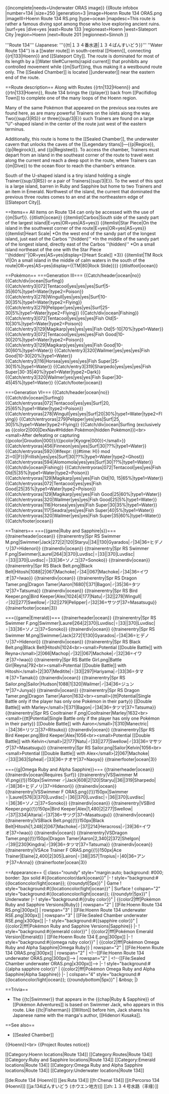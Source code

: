 {{incomplete|needs=Underwater ORAS image}}
{{Route infobox
|number=134
|size=250
|generation=3
|image=Hoenn Route 134 ORAS.png
|imageIII=Hoenn Route 134 RS.png
|type=ocean
|mapdesc=This route is rather a famous diving spot among those who love exploring ancient ruins.
|surf=yes
|dive=yes
|east=Route 133
|regioneast=Hoenn
|west=Slateport City
|region=Hoenn
|next=Route 201
|regionnext=Sinnoh
}}

'''Route 134''' (Japanese: '''{{tt|１３４番水道|１３４ばんすいどう}}''' ''Water Route 134'') is a [[water route]] in south-central [[Hoenn]], connecting {{rt|133|Hoenn}} and [[Slateport City]]. The route is dominated for most of its length by a [[Water tile#Currents|rapid current]] that prohibits any controlled movement while {{m|Surf}}ing, thus making it a westbound route only. The [[Sealed Chamber]] is located [[underwater]] near the eastern end of the route.

==Route description==
Along with Routes {{rtn|132|Hoenn}} and {{rtn|133|Hoenn}}, Route 134 brings the {{player}} back from [[Pacifidlog Town]] to complete one of the many loops of the Hoenn region.

Many of the same Pokémon that appeared on the previous sea routes are found here, as are many powerful Trainers on the islets along the way. Two{{sup/3|RS}} or three{{sup/3|E}} such Trainers are found on a large "U"-shaped island in the center of the route just west of the eastern terminus.

Additionally, this route is home to the [[Sealed Chamber]], the underwater cavern that unlocks the caves of the [[Legendary titans]]—{{p|Regice}}, {{p|Regirock}}, and {{p|Registeel}}. To access the chamber, Trainers must depart from an island in the southeast corner of the route to travel west along the current and reach a deep spot in the route, where Trainers can {{m|Dive}} to the ocean floor to reach the chamber's entrance.

South of the U-shaped island is a tiny island holding a single Trainer{{sup/3|RS}} or a pair of Trainers{{sup/3|E}}. To the west of this spot is a large island, barren in Ruby and Sapphire but home to two Trainers and an item in Emerald. Northwest of the island, the current that dominated the previous three routes comes to an end at the northeastern edge of [[Slateport City]].

==Items==
All items on Route 134 can only be accessed with the use of {{m|Surf}}.
{{itlisth|ocean}}
{{itemlist|Carbos|South side of the sandy part of the largest island|E=yes|OR=yes|AS=yes}}
{{itemlist|Star Piece|On the island in the southwest corner of the route|E=yes|OR=yes|AS=yes}}
{{itemlist|Heart Scale|
*On the west end of the sandy part of the longest island, just east of the Carbos ''(hidden)''
*In the middle of the sandy part of the longest island, directly east of the Carbos ''(hidden)''
*On a small island northeast of the one with the Star Piece ''(hidden)''|OR=yes|AS=yes|display=[[Heart Scale]] ×3}}
{{itemlist|TM Rock VI|On a small island in the middle of calm waters in the south of the route|OR=yes|AS=yes|display={{TM|80|Rock Slide}}}}
{{itlistfoot|ocean}}

==Pokémon==
===Generation III===
{{Catch/header|ocean|no}}
{{Catch/div|ocean|Surfing}}
{{Catch/entry3|072|Tentacool|yes|yes|yes|Surf|5-35|60%|type1=Water|type2=Poison}}
{{Catch/entry3|278|Wingull|yes|yes|yes|Surf|10-30|35%|type1=Water|type2=Flying}}
{{Catch/entry3|279|Pelipper|yes|yes|yes|Surf|25-30|5%|type1=Water|type2=Flying}}
{{Catch/div|ocean|Fishing}}
{{Catch/entry3|072|Tentacool|yes|yes|yes|Fish Old|5-10|30%|type1=Water|type2=Poison}}
{{Catch/entry3|129|Magikarp|yes|yes|yes|Fish Old|5-10|70%|type1=Water}}
{{Catch/entry3|072|Tentacool|yes|yes|yes|Fish Good|10-30|20%|type1=Water|type2=Poison}}
{{Catch/entry3|129|Magikarp|yes|yes|yes|Fish Good|10-30|60%|type1=Water}}
{{Catch/entry3|320|Wailmer|yes|yes|yes|Fish Good|10-30|20%|type1=Water}}
{{Catch/entry3|116|Horsea|yes|yes|yes|Fish Super|25-30|15%|type1=Water}}
{{Catch/entry3|319|Sharpedo|yes|yes|yes|Fish Super|30-35|40%|type1=Water|type2=Dark}}
{{Catch/entry3|320|Wailmer|yes|yes|yes|Fish Super|30-45|45%|type1=Water}}
{{Catch/footer|ocean}}

===Generation VI===
{{Catch/header|ocean|no}}
{{Catch/div|ocean|Surfing}}
{{Catch/entryoras|072|Tentacool|yes|yes|Surf|20, 25|65%|type1=Water|type2=Poison}}
{{Catch/entryoras|278|Wingull|yes|yes|Surf|20|30%|type1=Water|type2=Flying}}
{{Catch/entryoras|279|Pelipper|yes|yes|Surf|25, 30|5%|type1=Water|type2=Flying}}
{{Catch/div|ocean|Surfing (exclusively as {{color2|000|DexNav#Hidden Pokémon|hidden Pokémon}})&lt;br>&lt;small>After defeating or capturing {{pcolor|Groudon|000}}/{{pcolor|Kyogre|000}}&lt;/small>}}
{{Catch/entryoras|456|Finneon|yes|yes|Surf|30|??%|type1=Water}}
{{Catch/entryoras|592{{#ifexpr: ({{#time: H}} mod 2)=0||F}}|Frillish|yes|yes|Surf|30|??%|type1=Water|type2=Ghost}}
{{Catch/entryoras|594|Alomomola|yes|yes|Surf|30|??%|type1=Water}}
{{Catch/div|ocean|Fishing}}
{{Catch/entryoras|072|Tentacool|yes|yes|Fish Old|5|35%|type1=Water|type2=Poison}}
{{Catch/entryoras|129|Magikarp|yes|yes|Fish Old|10, 15|65%|type1=Water}}
{{Catch/entryoras|072|Tentacool|yes|yes|Fish Good|25|35%|type1=Water|type2=Poison}}
{{Catch/entryoras|129|Magikarp|yes|yes|Fish Good|25|60%|type1=Water}}
{{Catch/entryoras|320|Wailmer|yes|yes|Fish Good|25|5%|type1=Water}}
{{Catch/entryoras|116|Horsea|yes|yes|Fish Super|30|35%|type1=Water}}
{{Catch/entryoras|117|Seadra|yes|yes|Fish Super|40|5%|type1=Water}}
{{Catch/entryoras|320|Wailmer|yes|yes|Fish Super|35|60%|type1=Water}}
{{Catch/footer|ocean}}

==Trainers==
==={{game|Ruby and Sapphire|s}}===
{{trainerheader|ocean}}
{{trainerentry|Spr RS Swimmer M.png|Swimmer|Jack|272|2|120|Staryu||34||130|Gyarados|♂|34|36=ヒデノリ|37=Hidenori}}
{{trainerdiv|ocean}}
{{trainerentry|Spr RS Swimmer F.png|Swimmer|Laurel|264|3|370|Luvdisc|♀|33||370|Luvdisc|♀|33||370|Luvdisc|♀|33|36=ソノコ|37=Sonoko}}
{{trainerdiv|ocean}}
{{trainerentry|Spr RS Black Belt.png|Black Belt|Hitoshi|1088|2|067|Machoke|♂|34||067|Machoke|♂|34|36=イワオ|37=Iwao}}
{{trainerdiv|ocean}}
{{trainerentry|Spr RS Dragon Tamer.png|Dragon Tamer|Aaron|1680|1|371|Bagon|♂|35|36=タツマ|37=Tatsuma}}
{{trainerdiv|ocean}}
{{trainerentry|Spr RS Bird Keeper.png|Bird Keeper|Alex|1024|4|177|Natu|♂|32||278|Wingull|♂|32||277|Swellow|♂|32||279|Pelipper|♂|32|36=サツグ|37=Masatsugu}}
{{trainerfooter|ocean|3}}

==={{game|Emerald}}===
{{trainerheader|ocean}}
{{trainerentry|Spr RS Swimmer F.png|Swimmer|Laurel|264|2|370|Luvdisc|♀|33||370|Luvdisc|♀|33|36=ソノコ|37=Sonoko}}
{{trainerdiv|ocean}}
{{trainerentry|Spr RS Swimmer M.png|Swimmer|Jack|272|1|130|Gyarados|♂|34|36=ヒデノリ|37=Hidenori}}
{{trainerdiv|ocean}}
{{trainerentry|Spr RS Black Belt.png|Black Belt|Hitoshi|1024&lt;br>&lt;small>Potential [[Double Battle]] with Reyna&lt;/small>|2|066|Machop|♂|32||067|Machoke|♂|32|36=イワオ|37=Iwao}}
{{trainerentry|Spr RS Battle Girl.png|Battle Girl|Reyna|792&lt;br>&lt;small>Potential [[Double Battle]] with Hitoshi&lt;/small>|2|307|Meditite|♀|33||297|Hariyama|♂|33|36=タマキ|37=Tamaki}}
{{trainerdiv|ocean}}
{{trainerentry|Spr RS Sailor.png|Sailor|Hudson|1088|1|320|Wailmer|♂|34|36=ジュンヤ|37=Junya}}
{{trainerdiv|ocean}}
{{trainerentry|Spr RS Dragon Tamer.png|Dragon Tamer|Aaron|1632&lt;br>&lt;small>{{tt|Potential|Single Battle only if the player has only one Pokémon in their party}} [[Double Battle]] with Marley&lt;/small>|1|371|Bagon|♂|34|36=タツマ|37=Tatsuma}}
{{trainerentry|Spr RS Cooltrainer F.png|Cooltrainer|Marley|1632&lt;br>&lt;small>{{tt|Potential|Single Battle only if the player has only one Pokémon in their party}} [[Double Battle]] with Aaron&lt;/small>|1|310|Manectric|♀|34|36=リツコ|37=Ritsuko}}
{{trainerdiv|ocean}}
{{trainerentry|Spr RS Bird Keeper.png|Bird Keeper|Alex|1056&lt;br>&lt;small>Potential [[Double Battle]] with Kelvin&lt;/small>|2|177|Natu|♂|33||277|Swellow|♂|33|36=マサツグ|37=Masatsugu}}
{{trainerentry|Spr RS Sailor.png|Sailor|Kelvin|1056&lt;br>&lt;small>Potential [[Double Battle]] with Alex&lt;/small>|2|067|Machoke|♂|33||363|Spheal|♂|33|36=ナオヤ|37=Naoya}}
{{trainerfooter|ocean|3}}

==={{g|Omega Ruby and Alpha Sapphire}}===
{{trainerheader|ocean}}
{{trainerdiv|ocean|Requires Surf}}
{{trainerentry|VSSwimmer M VI.png{{!}}150px|Swimmer ♂|Jack|608|2|120|Staryu||36||319|Sharpedo|♂|38|36=ヒデノリ|37=Hidenori}}
{{trainerdiv|ocean}}
{{trainerentry|VSSwimmer F ORAS.png{{!}}150px|Swimmer ♀|Laurel|576|3|370|Luvdisc|♀|36||370|Luvdisc|♀|36||370|Luvdisc|♀|36|36=ソノコ|37=Sonoko}}
{{trainerdiv|ocean}}
{{trainerentry|VSBird Keeper.png{{!}}150px|Bird Keeper|Alex|1,480|2|277|Swellow|♂|37||334|Altaria|♂|37|36=サツグ|37=Masatsugu}}
{{trainerdiv|ocean}}
{{trainerentry|VSBlack Belt.png{{!}}150px|Black Belt|Hitoshi|1,248|2|067|Machoke|♂|37||214|Heracross|♂|39|36=イワオ|37=Iwao}}
{{trainerdiv|ocean}}
{{trainerentry|VSDragon Tamer.png{{!}}150px|Dragon Tamer|Aaron|2,340|2|372|Shelgon|♂|39||230|Kingdra|♂|39|36=タツマ|37=Tatsuma}}
{{trainerdiv|ocean}}
{{trainerentry|VSAce Trainer F ORAS.png{{!}}150px|Ace Trainer|Elaine|2,400|2|305|Lairon|♀|38||357|Tropius|♀|40|36=アンナ|37=Anna}}
{{trainerfooter|ocean|3}}

==Appearance==
{| class="roundy" style="margin:auto; background: #000; border: 3px solid #{{locationcolor/dark|ocean}}"
|-
! style="background:#{{locationcolor/light|ocean}}; {{roundytl|5px}}" | Game
! style="background:#{{locationcolor/light|ocean}}" | Surface
! colspan="2" style="background:#{{locationcolor/light|ocean}}; {{roundytr|5px}}" | Underwater
|-
! style="background:#{{ruby color}}" | {{color2|fff|Pokémon Ruby and Sapphire Versions|Ruby}}
| rowspan="2" | [[File:Hoenn Route 134 RS.png|300px]]
| rowspan="3" | [[File:Hoenn Route 134 underwater RSE.png|300px]]
| rowspan="3" | [[File:Sealed Chamber underwater RSE.png|x300px]]
|-
! style="background:#{{sapphire color}}" | {{color2|fff|Pokémon Ruby and Sapphire Versions|Sapphire}}
|-
! style="background:#{{emerald color}}" | {{color2|fff|Pokémon Emerald Version|Emerald}}
| [[File:Hoenn Route 134 E.png|300px]]
|-
! style="background:#{{omega ruby color}}" | {{color2|fff|Pokémon Omega Ruby and Alpha Sapphire|Omega Ruby}}
| rowspan="2" | [[File:Hoenn Route 134 ORAS.png|300px]]
| rowspan="2" | &lt;!--[[File:Hoenn Route 134 underwater ORAS.png|300px]]-->
| rowspan="2" | &lt;!--[[File:Sealed Chamber underwater ORAS.png|x300px]]-->
|-
! style="background:#{{alpha sapphire color}}" | {{color2|fff|Pokémon Omega Ruby and Alpha Sapphire|Alpha Sapphire}}
|-
| colspan="4" style="background:#{{locationcolor/light|ocean}}; {{roundybottom|5px}}" | &amp;nbsp;
|}

==Trivia==
* The {{tc|Swimmer}} that appears in the {{chap|Ruby &amp; Sapphire}} of [[Pokémon Adventures]] is based on Swimmer Jack, who appears in this route. Like {{tc|Fisherman}} [[Wilton]] before him, Jack shares his Japanese name with the manga's author, [[Hidenori Kusaka]].

==See also==
* [[Sealed Chamber]]

{{Hoenn}}&lt;br>
{{Project Routes notice}}

[[Category:Hoenn locations|Route 134]]
[[Category:Routes|Route 134]]
[[Category:Ruby and Sapphire locations|Route 134]]
[[Category:Emerald locations|Route 134]]
[[Category:Omega Ruby and Alpha Sapphire locations|Route 134]]
[[Category:Underwater locations|Route 134]]

[[de:Route 134 (Hoenn)]]
[[es:Ruta 134]]
[[fr:Chenal 134]]
[[it:Percorso 134 (Hoenn)]]
[[ja:134ばんすいどう (ホウエン地方)]]
[[zh:１３４号水路（丰缘）]]
